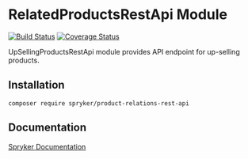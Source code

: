 # RelatedProductsRestApi Module
[![Build Status](https://travis-ci.org/spryker/product-relations-rest-api.svg)](https://travis-ci.org/spryker/product-relations-rest-api)
[![Coverage Status](https://coveralls.io/repos/github/spryker/product-relations-rest-api/badge.svg)](https://coveralls.io/github/spryker/product-relations-rest-api)

UpSellingProductsRestApi module provides API endpoint for up-selling products.

## Installation

```
composer require spryker/product-relations-rest-api
```

## Documentation

[Spryker Documentation](https://academy.spryker.com/developing_with_spryker/module_guide/modules.html)
